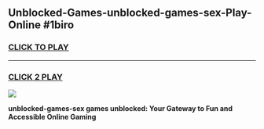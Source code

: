 
## Unblocked-Games-unblocked-games-sex-Play-Online #1biro
<h3>
<a href="https://news.freeplayer.one?title=unblocked-games-sex&ref=3">CLICK TO PLAY</a></h3>
<hr>

<h3>
<a href="https://news.freeplayer.one?title=unblocked-games-sex&ref=3">CLICK 2 PLAY</a>
  
</h3>

<a href="https://news.freeplayer.one?title=unblocked-games-sex&ref=3"><img src="https://clearcache.store/games.png"></a>


**unblocked-games-sex games unblocked: Your Gateway to Fun and Accessible Online Gaming**
